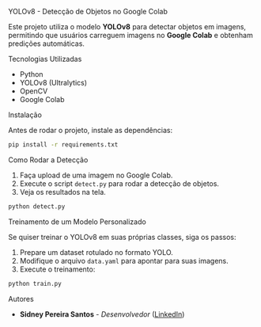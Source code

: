  YOLOv8 - Detecção de Objetos no Google Colab

Este projeto utiliza o modelo **YOLOv8** para detectar objetos em imagens, permitindo que usuários carreguem imagens no **Google Colab** e obtenham predições automáticas.

Tecnologias Utilizadas
- Python
- YOLOv8 (Ultralytics)
- OpenCV
- Google Colab

Instalação

Antes de rodar o projeto, instale as dependências:

```bash
pip install -r requirements.txt
```

Como Rodar a Detecção

1. Faça upload de uma imagem no Google Colab.
2. Execute o script `detect.py` para rodar a detecção de objetos.
3. Veja os resultados na tela.

```bash
python detect.py
```

Treinamento de um Modelo Personalizado

Se quiser treinar o YOLOv8 em suas próprias classes, siga os passos:

1. Prepare um dataset rotulado no formato YOLO.
2. Modifique o arquivo `data.yaml` para apontar para suas imagens.
3. Execute o treinamento:

```bash
python train.py
```
Autores

- **Sidney Pereira Santos** - *Desenvolvedor* ([LinkedIn](https://www.linkedin.com/in/sidney-santos-analista-de-dados/))
